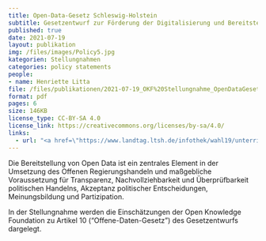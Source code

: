 ```yaml
---
title: Open-Data-Gesetz Schleswig-Holstein 
subtitle: Gesetzentwurf zur Förderung der Digitalisierung und Bereitstellung von offenen Daten in der Verwaltung der Landesregierung Schleswig-Holstein
published: true
date: 2021-07-19
layout: publikation
img: /files/images/Policy5.jpg
kategorien: Stellungnahmen
categories: policy statements
people:
- name: Henriette Litta
file: /files/publikationen/2021-07-19_OKF%20Stellungnahme_OpenDataGesetz_SH.pdf?raw=true
format: pdf
pages: 6
size: 146KB
license_type: CC-BY-SA 4.0
license_link: https://creativecommons.org/licenses/by-sa/4.0/
links: 
  - url: "<a href=\"https://www.landtag.ltsh.de/infothek/wahl19/unterrichtungen/00300/unterrichtung-19-00301.pdf\" target=\"_blank\">Zum Gesetzentwurf</a>"
---
```


Die Bereitstellung von Open Data ist ein zentrales Element in der Umsetzung des Offenen Regierungshandeln und maßgebliche Voraussetzung für Transparenz, Nachvollziehbarkeit und Überprüfbarkeit politischen Handelns, Akzeptanz politischer Entscheidungen, Meinungsbildung und Partizipation.

In der Stellungnahme werden die Einschätzungen der Open Knowledge Foundation zu Artikel 10 (“Offene-Daten-Gesetz”) des Gesetzentwurfs dargelegt.
